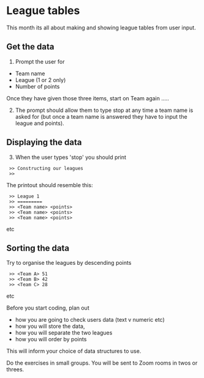 # League tables
This month its all about making and showing league tables from user input. 

## Get the data
1. Prompt the user for 
 - Team name
 - League (1 or 2 only)
 - Number of points

 Once they have given those three items, start on Team again ..... 

 2. The prompt should allow them to type stop at any time a team name is asked for (but once a team name is answered they have to input the league and points).

## Displaying the data

 3. When the user types 'stop' you should print 
```
 >> Constructing our leagues 
 >>
```

 The printout should resemble this:
```
 >> League 1
 >> =========
 >> <Team name> <points>
 >> <Team name> <points>
 >> <Team name> <points>
```
 etc

## Sorting the data

 Try to organise the leagues by descending points
```
 >> <Team A> 51
 >> <Team B> 42
 >> <Team C> 28 
```
 etc

 Before you start coding, plan out 
 - how you are going to check users data (text v numeric etc)
 - how you will store the data,
 - how you will separate the two leagues
 - how you will order by points

 This will inform your choice of data structures to use. 

Do the exercises in small groups. You will be sent to Zoom rooms in twos or threes. 


